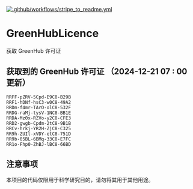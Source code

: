 [![.github/workflows/stripe_to_readme.yml](https://github.com/zjx-kimi/GreenHubLicence/actions/workflows/stripe_to_readme.yml/badge.svg)](https://github.com/zjx-kimi/GreenHubLicence/actions/workflows/stripe_to_readme.yml)
# GreenHubLicence
获取 GreenHub 许可证
## 获取到的 GreenHub 许可证 （2024-12-21 07 : 00 更新）
```
RRFF-pZRV-5Cpd-E9C8-B29B
RRF1-hDNf-hsC3-w0C8-49A2
RRDm-f4mr-TArO-olC8-532F
RRDG-raMj-tysV-1NC8-BB1E
RRDA-Mz0x-RZVo-y2C8-CFE3
RRD2-gwgb-Cpdm-2tC8-9B1B
RRCv-hrkj-YR2H-ZjC8-C325
RR9h-ZUIl-xVDY-etC8-751D
RR9b-05BL-6BMq-33C8-E7FC
RR1o-Fhp0-ZhBJ-lBC8-66BD
```

## 注意事项

本项目的代码仅限用于科学研究目的，请勿将其用于其他用途。

